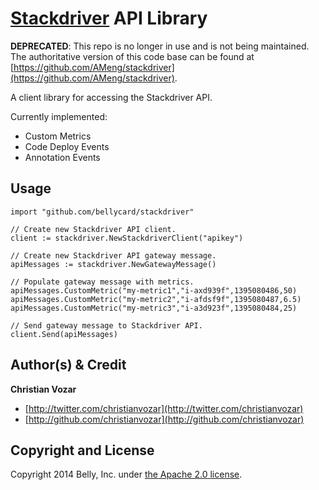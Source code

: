 # [Stackdriver](http://www.stackdriver.com/) API Library

**DEPRECATED**: This repo is no longer in use and is not being maintained. The authoritative version of this code base can be found at [https://github.com/AMeng/stackdriver](https://github.com/AMeng/stackdriver).


A client library for accessing the Stackdriver API.

Currently implemented:
* Custom Metrics
* Code Deploy Events
* Annotation Events


## Usage

```
import "github.com/bellycard/stackdriver"

// Create new Stackdriver API client.
client := stackdriver.NewStackdriverClient("apikey")

// Create new Stackdriver API gateway message.
apiMessages := stackdriver.NewGatewayMessage()

// Populate gateway message with metrics.
apiMessages.CustomMetric("my-metric1","i-axd939f",1395080486,50)
apiMessages.CustomMetric("my-metric2","i-afdsf9f",1395080487,6.5)
apiMessages.CustomMetric("my-metric3","i-a3d923f",1395080484,25)

// Send gateway message to Stackdriver API.
client.Send(apiMessages)
```


## Author(s) & Credit

**Christian Vozar**

+ [http://twitter.com/christianvozar](http://twitter.com/christianvozar)
+ [http://github.com/christianvozar](http://github.com/christianvozar)

## Copyright and License

Copyright 2014 Belly, Inc. under [the Apache 2.0 license](LICENSE.md).
